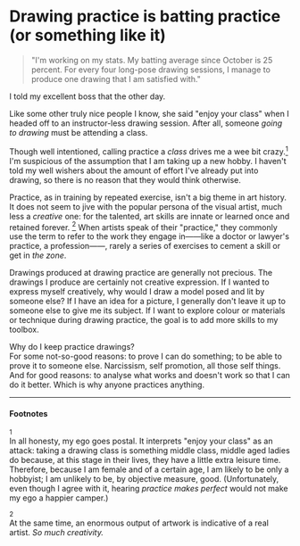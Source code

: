 # Drawing practice is batting practice (or something like it)

>"I'm working on my stats. My batting average since October is 25 percent. For every four long-pose drawing sessions, I manage to produce one drawing that I am satisfied with."

I told my excellent boss that the other day.  

Like some other truly nice people I know, she said "enjoy your class" when I headed off to an instructor-less drawing session. After all, someone *going to drawing* must be attending a class.  
  
Though well intentioned, calling practice a *class* drives me a wee bit crazy.[<sup>1</sup>](#1)  I'm suspicious of the assumption that I am taking up a new hobby. I haven't told my well wishers  about the amount of effort I've already put into drawing, so there is no reason that they would think otherwise.  

Practice, as in training by repeated exercise, isn't a big theme in art history. It does not seem to jive with the popular persona of the visual artist, much less a *creative* one:  for the talented, art skills are innate or learned once and retained forever. [<sup>2</sup>](#2)  When artists speak of their "practice," they commonly use the term to refer to the work they engage in——like a doctor or lawyer's practice, a profession——, rarely a series of exercises to cement a skill or get in *the zone*.   

Drawings produced at drawing practice are generally not precious. The drawings I produce are certainly not creative expression. If I wanted to express myself creatively, why would I draw a model posed and lit by someone else? If I have an idea for a picture, I generally don't leave it up to someone else to give me its subject. If I want to explore colour or materials or technique during drawing practice, the goal is to add more skills to my toolbox.  

Why do I keep practice drawings?  
For some not-so-good reasons: to prove I can do something; to be able to prove it to someone else. Narcissism, self promotion, all those self things.   
And for good reasons: to analyse what works and doesn't work so that I can do it better. Which is why anyone practices anything. 

---
#### Footnotes

<a name="1"><sup>1</sup></a>	
    In all honesty, my ego goes postal.  It interprets "enjoy your class" as an attack: taking a drawing class is something middle class, middle aged ladies do because, at this stage in their lives, they have a little extra leisure time. Therefore, because I am female and of a certain age,  I am likely to be only a hobbyist; I am unlikely to be, by objective measure, good.
    (Unfortunately, even though I agree with it, hearing *practice makes perfect* would not make my ego a happier camper.)

<a name="1"><sup>2</sup></a>	
    At the same time, an enormous output of artwork is indicative of a real artist. *So much creativity.*



